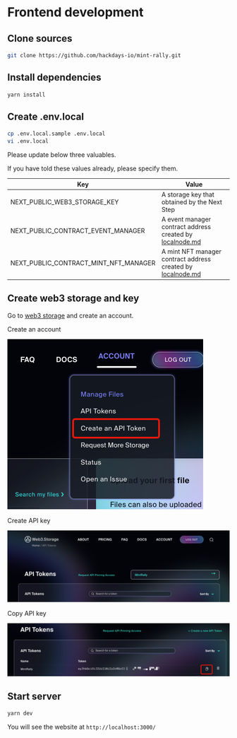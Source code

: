 # Frontend development

## Clone sources

```bash
git clone https://github.com/hackdays-io/mint-rally.git
```

## Install dependencies

```bash
yarn install
```

## Create .env.local

```bash
cp .env.local.sample .env.local
vi .env.local
```

Please update below three valuables.

If you have told these values already, please specify them.

| Key                                   | Value                                                                       |
| ------------------------------------- | --------------------------------------------------------------------------- |
| NEXT_PUBLIC_WEB3_STORAGE_KEY          | A storage key that obtained by the Next Step                                |
| NEXT_PUBLIC_CONTRACT_EVENT_MANAGER    | A event manager contract address created by [localnode.md](localnode.md)    |
| NEXT_PUBLIC_CONTRACT_MINT_NFT_MANAGER | A mint NFT manager contract address created by [localnode.md](localnode.md) |

## Create web3 storage and key

Go to [web3 storage](https://web3.storage/) and create an account.

Create an account

![web3 api key](documentImages/web3storage1.png)

Create API key

![create api key](documentImages/web3storage2.png)

Copy API key

![get api key](documentImages/web3storage3.png)

## Start server

```bash
yarn dev
```

You will see the website at `http://localhost:3000/`
